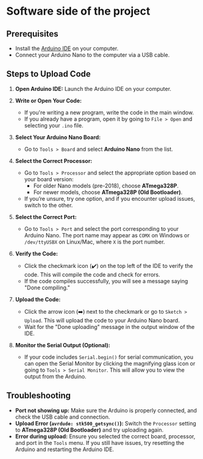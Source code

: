 # Software side of the project

## Prerequisites

- Install the [Arduino IDE](https://www.arduino.cc/en/software) on your computer.
- Connect your Arduino Nano to the computer via a USB cable.

## Steps to Upload Code

1. **Open Arduino IDE:**
   Launch the Arduino IDE on your computer.

2. **Write or Open Your Code:**

   - If you're writing a new program, write the code in the main window.
   - If you already have a program, open it by going to `File > Open` and selecting your `.ino` file.

3. **Select Your Arduino Nano Board:**

   - Go to `Tools > Board` and select **Arduino Nano** from the list.

4. **Select the Correct Processor:**

   - Go to `Tools > Processor` and select the appropriate option based on your board version:
     - For older Nano models (pre-2018), choose **ATmega328P**.
     - For newer models, choose **ATmega328P (Old Bootloader)**.
   - If you’re unsure, try one option, and if you encounter upload issues, switch to the other.

5. **Select the Correct Port:**

   - Go to `Tools > Port` and select the port corresponding to your Arduino Nano. The port name may appear as `COMX` on Windows or `/dev/ttyUSBX` on Linux/Mac, where `X` is the port number.

6. **Verify the Code:**

   - Click the checkmark icon (✔️) on the top left of the IDE to verify the code. This will compile the code and check for errors.
   - If the code compiles successfully, you will see a message saying "Done compiling."

7. **Upload the Code:**

   - Click the arrow icon (➡️) next to the checkmark or go to `Sketch > Upload`. This will upload the code to your Arduino Nano board.
   - Wait for the "Done uploading" message in the output window of the IDE.

8. **Monitor the Serial Output (Optional):**
   - If your code includes `Serial.begin()` for serial communication, you can open the Serial Monitor by clicking the magnifying glass icon or going to `Tools > Serial Monitor`. This will allow you to view the output from the Arduino.

## Troubleshooting

- **Port not showing up:** Make sure the Arduino is properly connected, and check the USB cable and connection.
- **Upload Error (`avrdude: stk500_getsync()`):** Switch the `Processor` setting to **ATmega328P (Old Bootloader)** and try uploading again.
- **Error during upload:** Ensure you selected the correct board, processor, and port in the `Tools` menu. If you still have issues, try resetting the Arduino and restarting the Arduino IDE.
